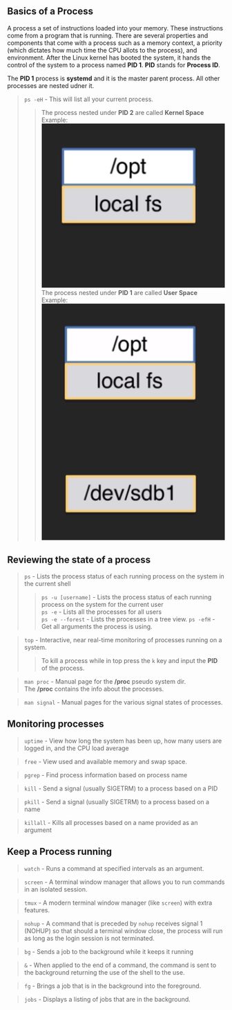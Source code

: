 ## Basics of a Process
A process a set of instructions loaded into your memory. These instructions come from a program that is running. There are several properties and components that come with a process such as a memory context, a priority (which dictates how much time the CPU allots to the process), and environment. After the Linux kernel has booted the system, it hands the control of the system to a process named **PID 1**. **PID** stands for **Process ID**.

The **PID 1** process is **systemd** and it is the master parent process. All other processes are nested udner it.
> ``ps -eH`` - This will list all your current process.
>> The process nested under **PID 2** are called **Kernel Space**<br>
>> Example:<br>
>> <img src="Images/2.png" width="500"/><br>
>> The process nested under **PID 1** are called **User Space**<br>
>> Example:<br>
>> <img src="Images/3.png" width="500"/><br>

## Reviewing the state of a process

> ``ps`` - Lists the process status of each running process on the system in the current shell
>> ``ps -u [username]`` - Lists the process status of each running process on the system for the current user<br>
>> ``ps -e`` - Lists all the processes for all users<br>
>> ``ps -e --forest`` - Lists the processes in a tree view.
>> ``ps -efH`` - Get all arguments the process is using.

> ``top`` - Interactive, near real-time monitoring of processes running on a system.
>> To kill a process while in top press the ``k`` key and input the **PID** of the process.

> ``man proc`` - Manual page for the **/proc** pseudo system dir. <br>
The **/proc** contains the info about the processes.

> ``man signal`` - Manual pages for the various signal states of processes.

## Monitoring processes

> ``uptime`` - View how long the system has been up, how many users are logged in, and the CPU load average

> ``free`` - View used and available memory and swap space.

> ``pgrep`` - Find process information based on process name

> ``kill`` - Send a signal (usually SIGETRM) to a process based on a PID

> ``pkill`` - Send a signal (usually SIGETRM) to a process based on a name

> ``killall`` - Kills all processes based on a name provided as an argument

## Keep a Process running

> ``watch`` - Runs a command at specified intervals as an argument.

> ``screen`` - A terminal window manager that allows you to run commands in an isolated session.

> ``tmux`` - A modern terminal window manager (like ``screen``) with extra features.

> ``nohup`` - A command that is preceded by ``nohup`` receives signal 1 (NOHUP) so that should a terminal window close, the process will run as long as the login session is not terminated.

> ``bg`` - Sends a job to the background while it keeps it running

> ``&`` - When applied to the end of a command, the command is sent to the background returning the use of the shell to the use.

> ``fg`` - Brings a job that is in the background into the foreground.

> ``jobs`` - Displays a listing of jobs that are in the background.
